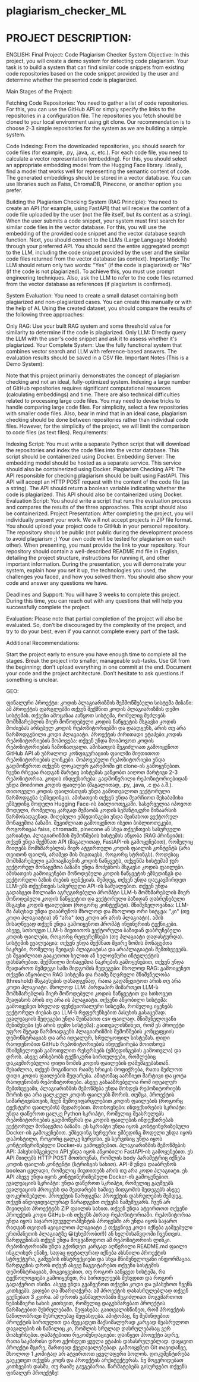 # plagiarism_checker_ML

# PROJECT DESCRIPTION:

ENGLISH:
Final Project: Code Plagiarism Checker System
Objective: In this project, you will create a demo system for detecting code plagiarism. Your task is to build a system that can find similar code snippets from existing code repositories based on the code snippet provided by the user and determine whether the presented code is plagiarized.

Main Stages of the Project:

Fetching Code Repositories:
You need to gather a list of code repositories. For this, you can use the GitHub API or simply specify the links to the repositories in a configuration file.
The repositories you fetch should be cloned to your local environment using git clone.
Our recommendation is to choose 2-3 simple repositories for the system as we are building a simple system.

Code Indexing:
From the downloaded repositories, you should search for code files (for example, .py, .java, .c, etc.).
For each code file, you need to calculate a vector representation (embedding). For this, you should select an appropriate embedding model from the Hugging Face library. Ideally, find a model that works well for representing the semantic content of code.
The generated embeddings should be stored in a vector database. You can use libraries such as Faiss, ChromaDB, Pinecone, or another option you prefer.

Building the Plagiarism Checking System (RAG Principle):
You need to create an API (for example, using FastAPI) that will receive the content of a code file uploaded by the user (not the file itself, but its content as a string).
When the user submits a code snippet, your system must first search for similar code files in the vector database. For this, you will use the embedding of the provided code snippet and the vector database search function.
Next, you should connect to the LLMs (Large Language Models) through your preferred API. You should send the entire aggregated prompt to the LLM, including the code snippet provided by the user and the similar code files returned from the vector database (as context).
Importantly: The LLM should return only two words: "Yes" (if the code is plagiarized) or "No" (if the code is not plagiarized). To achieve this, you must use prompt engineering techniques. Also, ask the LLM to refer to the code files returned from the vector database as references (if plagiarism is confirmed).

System Evaluation:
You need to create a small dataset containing both plagiarized and non-plagiarized cases. You can create this manually or with the help of AI.
Using the created dataset, you should compare the results of the following three approaches:

Only RAG: Use your built RAG system and some threshold value for similarity to determine if the code is plagiarized.
Only LLM: Directly query the LLM with the user's code snippet and ask it to assess whether it's plagiarized.
Your Complete System: Use the fully functional system that combines vector search and LLM with reference-based answers.
The evaluation results should be saved in a CSV file.
Important Notes (This is a Demo System):

Note that this project primarily demonstrates the concept of plagiarism checking and not an ideal, fully-optimized system.
Indexing a large number of GitHub repositories requires significant computational resources (calculating embeddings) and time. There are also technical difficulties related to processing large code files. You may need to devise tricks to handle comparing large code files. For simplicity, select a few repositories with smaller code files.
Also, bear in mind that in an ideal case, plagiarism checking should be done between repositories rather than individual code files. However, for the simplicity of the project, we will limit the comparison to code files (as text files).
Requirements:

Indexing Script: You must write a separate Python script that will download the repositories and index the code files into the vector database. This script should be containerized using Docker.
Embedding Server: The embedding model should be hosted as a separate service. This service should also be containerized using Docker.
Plagiarism Checking API: The API responsible for checking plagiarism should be built using FastAPI. This API will accept an HTTP POST request with the content of the code file (as a string). The API should return a boolean variable indicating whether the code is plagiarized. This API should also be containerized using Docker.
Evaluation Script: You should write a script that runs the evaluation process and compares the results of the three approaches. This script should also be containerized.
Project Presentation:
After completing the project, you will individually present your work. We will not accept projects in ZIP file format. You should upload your project code to GitHub in your personal repository. The repository should be public (not public during the development process to avoid plagiarism ;) Your own code will be tested for plagiarism on each other). When presenting, you must provide the link to your repository. Your repository should contain a well-described README.md file in English, detailing the project structure, instructions for running it, and other important information. During the presentation, you will demonstrate your system, explain how you set it up, the technologies you used, the challenges you faced, and how you solved them. You should also show your code and answer any questions we have.

Deadlines and Support:
You will have 3 weeks to complete this project. During this time, you can reach out with any questions that will help you successfully complete the project.

Evaluation:
Please note that partial completion of the project will also be evaluated. So, don’t be discouraged by the complexity of the project, and try to do your best, even if you cannot complete every part of the task.

Additional Recommendations:

Start the project early to ensure you have enough time to complete all the stages.
Break the project into smaller, manageable sub-tasks.
Use Git from the beginning; don’t upload everything in one commit at the end.
Document your code and the project architecture.
Don’t hesitate to ask questions if something is unclear.

GEO:

ფინალური პროექტი: კოდის პლაგიარიზმის შემმოწმებელი სისტემა
მიზანი: ამ პროექტის ფარგლებში თქვენ შექმნით კოდის პლაგიარიზმის დემო სისტემას. თქვენი ამოცანაა ააწყოთ სისტემა, რომელიც შეძლებს მომხმარებლის მიერ მოწოდებული კოდის ნაწყვეტის მსგავსი კოდის მოძიებას არსებულ კოდის რეპოზიტორიებში და დაადგენს, არის თუ არა წარმოდგენილი კოდი პლაგიატი.
პროექტის ძირითადი ეტაპები:კოდის რეპოზიტორიების მოპოვება:
თქვენ უნდა მოიპოვოთ კოდის რეპოზიტორიების ჩამონათვალი. ამისათვის შეგიძლიათ გამოიყენოთ GitHub API ან უბრალოდ კონფიგურაციის ფაილში მიუთითოთ რეპოზიტორიების ლინკები.
მოპოვებული რეპოზიტორიები უნდა გადმოწეროთ თქვენს ლოკალურ გარემოში git clone-ის გამოყენებით.
ჩვენი რჩევაა რადგან მარტივ სისტემას ვაწყობთ აიღოთ მარტივი  2-3 რეპოზიტორია.
კოდის ინდექსირება:
გადმოწერილი რეპოზიტორიებიდან უნდა მოიძიოთ კოდის ფაილები (მაგალითად, .py, .java, .c და ა.შ.).
თითოეული კოდის ფაილისთვის უნდა გამოთვალოთ ვექტორული წარმოდგენა (ემბედინგი). ამისათვის თქვენ უნდა შეარჩიოთ შესაბამისი ემბედინგ მოდელი Hugging Face-ის ბიბლიოთეკაში. სასურველია იპოვოთ მოდელი, რომელიც კარგად მუშაობს კოდის სემანტიკური შინაარსის წარმოსადგენად.
მიღებული ემბედინგები უნდა შეინახოთ ვექტორულ მონაცემთა ბაზაში. შეგიძლიათ გამოიყენოთ ისეთი ბიბლიოთეკები, როგორიცაა faiss, chromadb, pinecone ან სხვა თქვენთვის სასურველი ვარიანტი.
პლაგიარიზმის შემოწმების სისტემის აწყობა (RAG პრინციპი):
თქვენ უნდა შექმნათ API (მაგალითად, FastAPI-ის გამოყენებით), რომელიც მიიღებს მომხმარებლის მიერ ატვირთული კოდის ფაილის კონტენტს (არა თვითონ ფაილს, არამედ მის შიგთავსს, როგორც სტრინგს).
როდესაც მომხმარებელი გამოაგზავნის კოდის ნაწყვეტს, თქვენმა სისტემამ ჯერ ვექტორულ მონაცემთა ბაზაში უნდა მოძებნოს მსგავსი კოდის ფაილები. ამისათვის გამოიყენებთ მოწოდებული კოდის ნაწყვეტის ემბედინგს და ვექტორული ბაზის ძიების ფუნქციას.
შემდეგ, თქვენ უნდა დაუკავშირდეთ LLM-ებს თქვენთვის სასურველი API-ის საშუალებით. თქვენ უნდა გადასცეთ მთლიანი აგრეგირებული პრომპტი LLM-ს მომხმარებლის მიერ მოწოდებული კოდის ნაწყვეტით და ვექტორული ბაზიდან დაბრუნებული მსგავსი კოდის ფაილებით (როგორც კონტექსტი).
მნიშვნელოვანია: LLM-მა პასუხად უნდა დააბრუნოს მხოლოდ და მხოლოდ ორი სიტყვა: "კი" (თუ კოდი პლაგიატია) ან "არა" (თუ კოდი არ არის პლაგიატი). ამის მისაღწევად თქვენ უნდა გამოიყენოთ პრომპტ ინჟინერიის ტექნიკები. ასევე, სთხოვეთ LLM-ს მიუთითოს ვექტორული ბაზიდან დაბრუნებული კოდის ფაილები, როგორც რეფერენსები (თუ პლაგიატი დადასტურდა).
სისტემის ევალუაცია:
თქვენ უნდა შექმნათ მცირე ზომის მონაცემთა ნაკრები, რომელიც შეიცავს პლაგიატისა და არაპლაგიატის შემთხვევებს. ეს შეგიძლიათ გააკეთოთ ხელით ან ხელოვნური ინტელექტის დახმარებით.
შექმნილი მონაცემთა ნაკრების გამოყენებით, თქვენ უნდა შეადაროთ შემდეგი სამი მიდგომის შედეგები:
მხოლოდ RAG: გამოიყენეთ თქვენი აწყობილი RAG სისტემა და რაიმე ზღვრული მნიშვნელობა (threshold) მსგავსების დასადგენად, რათა გადაწყვიტოთ არის თუ არა კოდი პლაგიატი.
მხოლოდ LLM: პირდაპირ მიმართეთ LLM-ს მომხმარებლის მიერ მოწოდებული კოდის ნაწყვეტით და სთხოვეთ შეაფასოს არის თუ არა ის პლაგიატი.
თქვენი აწყობილი სისტემა: გამოიყენეთ სრულად ფუნქციონალური სისტემა, რომელიც იყენებს ვექტორულ ძიებას და LLM-ს რეფერენსებით პასუხის გასაცემად.
ევალუაციის შედეგები უნდა შეინახოთ csv ფაილად.
მნიშვნელოვანი შენიშვნები (ეს არის დემო სისტემა):
გაითვალისწინეთ, რომ ეს პროექტი უფრო მეტად წარმოადგენს პლაგიარიზმის შემოწმების კონცეფციის დემონსტრაციას და არა იდეალურ, სრულყოფილ სისტემას.
დიდი რაოდენობით GitHub რეპოზიტორიების ინდექსირება მოითხოვს მნიშვნელოვან გამოთვლით რესურსებს (ემბედინგების გამოთვლა) და დროს. ასევე არსებობს ტექნიკური სირთულეები, რომლებიც დაკავშირებულია დიდი ზომის კოდის ფაილების დამუშავებასთან. შესაძლოა, თქვენ მოგიწიოთ რაიმე ხრიკის მოფიქრება, რათა შეძლოთ დიდი კოდის ფაილების შედარება. ამიტომაც აარჩიეთ მარტივი და ცოტა რაოდენობის რეპოზიტორიები.
ასევე გასააზრებელია რომ იდეალურ შემთხვევაში, პლაგიარიზმის შემოწმება უნდა მოხდეს რეპოზიტორიებს შორის და არა ცალკეულ კოდის ფაილებს შორის. თუმცა, პროექტის სიმარტივისთვის, ჩვენ შემოვიფარგლებით კოდის ფაილების (როგორც ტექსტური ფაილების) შედარებით.
მოთხოვნები:
ინდექსირების სკრიპტი: უნდა დაწეროთ ცალკე Python სკრიპტი, რომელიც შეასრულებს რეპოზიტორიების გადმოწერას და კოდის ფაილების ინდექსირებას ვექტორულ მონაცემთა ბაზაში. ეს სკრიპტი უნდა იყოს კონტეინერიზებული Docker-ის გამოყენებით.
ემბედინგ სერვერი: ემბედინგ მოდელი უნდა იყოს დაჰოსტილი, როგორც ცალკე სერვისი. ეს სერვისიც უნდა იყოს კონტეინერიზებული Docker-ის გამოყენებით.
პლაგიარიზმის შემოწმების API: პასუხისმგებელი API უნდა იყოს აწყობილი FastAPI-ის გამოყენებით. ეს API მიიღებს HTTP POST მოთხოვნას, რომლის body პარამეტრიც იქნება კოდის ფაილის კონტენტი (სტრინგის სახით). API-მ უნდა დააბრუნოს boolean ცვლადი, რომელიც მიუთითებს არის თუ არა კოდი პლაგიატი.  ეს API ასევე უნდა იყოს კონტეინერიზებული Docker-ის გამოყენებით.
ევალუაციის სკრიპტი: უნდა დაწეროთ სკრიპტი, რომელიც გაუშვებს ევალუაციის პროცესს და შეადარებს სამივე მიდგომის შედეგებს ასევე დოკერიზებული.
პროექტის წარდგენა:
პროექტის დასრულების შემდეგ, თქვენ ინდივიდუალურად წარადგენთ თქვენს ნამუშევარს. ჩვენ არ მივიღებთ პროექტებს ZIP ფაილის სახით. თქვენ უნდა ატვირთოთ თქვენი პროექტის კოდი GitHub-ის თქვენს პირად რეპოზიტორიაში. რეპოზიტორია უნდა იყოს საჯარო(დეველოპმენტის პროცესში არ უნდა იყოს საჯარო რადგან თვიდან ავიცილოთ პლაგიატი ;) თქვენივე კოდი იქნება გაშვებული ერთმანეთის პლაგიატზე 😀(ვხუმრობთ!)) ან ხელმისაწვდომი ჩვენთვის. წარდგენისას თქვენ უნდა მოგვაწოდოთ ამ რეპოზიტორიის ლინკი. რეპოზიტორიაში უნდა გქონდეთ კარგად აღწერილი README.md ფაილი ინგლისურ ენაზე, სადაც დეტალურად იქნება ახსნილი პროექტის სტრუქტურა, გაშვების ინსტრუქციები და სხვა მნიშვნელოვანი ინფორმაცია. წარდგენის დროს თქვენ ასევე ჩაგვიტარებთ თქვენი სისტემის დემონსტრაციას, მოგვიყვებით, თუ როგორ ააწყვეთ სისტემა, რა ტექნოლოგიები გამოიყენეთ, რა სირთულეებს შეხვდით და როგორ გადაჭერით ისინი. ასევე უნდა გვაჩვენოთ თქვენი კოდი და უპასუხოთ ჩვენს კითხვებს.
ვადები და მხარდაჭერა:
ამ პროექტის დასასრულებლად თქვენ გექნებათ 3 კვირა. ამ დროის განმავლობაში შეგიძლიათ მოგვმართოთ ნებისმიერი სახის კითხვით, რომელიც დაგეხმარებათ პროექტის წარმატებით შესრულებაში.
შეფასება:
გაითვალისწინეთ, რომ პროექტის ნაწილობრივი შესრულებაც შეფასდება. ამიტომაც, ნუ შეშინდებით პროექტის სირთულით და შეეცადეთ მაქსიმალურად კარგად შეასრულოთ დავალების ის ნაწილიც კი, რომლის სრულად დასრულებასაც ვერ მოახერხებთ.
დამატებითი რეკომენდაციები:
დაიწყეთ პროექტი ადრე, რათა საკმარისი დრო გქონდეთ ყველა ეტაპის დასასრულებლად.
დაყავით პროექტი მცირე, მართვად ქვედავალებებად.
გამოიყენეთ Git თავიდანვე, მხოლოდ 1 კომიტად არ ატვირთოთ ყველაფერი ბოლოს.
დოკუმენტირება გაუკეთეთ თქვენს კოდს და პროექტის არქიტექტურას.
ნუ მოგერიდებათ კითხვების დასმა, თუ რაიმე გაუგებარია.
წარმატებებს გისურვებთ თქვენს ფინალურ პროექტზე!
